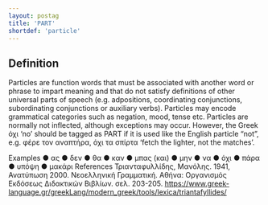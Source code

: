 ```yaml
---
layout: postag
title: 'PART'
shortdef: 'particle'
---
```




## Definition

Particles are function words that must be associated with another word or phrase to impart meaning and that do not satisfy definitions of other universal parts of speech (e.g. adpositions, coordinating conjunctions, subordinating conjunctions or auxiliary verbs). Particles may encode grammatical categories such as negation, mood, tense etc. Particles are normally not inflected, although exceptions may occur.
However, the Greek όχι ‘no’ should be tagged as PART if it is used like the English particle “not”, e.g. φέρε τον αναπτήρα, όχι τα σπίρτα ‘fetch the lighter, not the matches’.

Examples
●	ας
●	δεν
●	θα
●	καν
●	μπας (και)
●	μην
●	να
●	όχι
●	πάρα
●	υπόψη
●	μακάρι
References
Τριανταφυλλίδης, Μανόλης. 1941, Ανατύπωση 2000. Νεοελληνική Γραμματική. Αθήνα: Οργανισμός Εκδόσεως Διδακτικών Βιβλίων. σελ. 203-205.
         https://www.greek-language.gr/greekLang/modern_greek/tools/lexica/triantafyllides/
